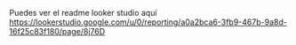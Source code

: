 Puedes ver el readme looker studio aquí https://lookerstudio.google.com/u/0/reporting/a0a2bca6-3fb9-467b-9a8d-16f25c83f180/page/8j76D
